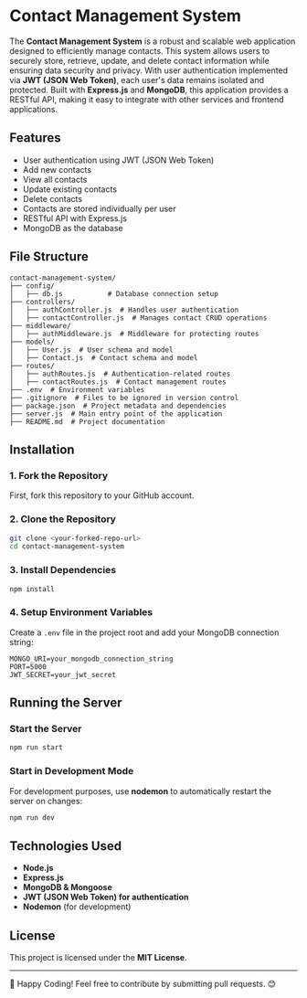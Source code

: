 # Contact Management System

The **Contact Management System** is a robust and scalable web application designed to efficiently manage contacts. This system allows users to securely store, retrieve, update, and delete contact information while ensuring data security and privacy. With user authentication implemented via **JWT (JSON Web Token)**, each user's data remains isolated and protected. Built with **Express.js** and **MongoDB**, this application provides a RESTful API, making it easy to integrate with other services and frontend applications.

## Features
- User authentication using JWT (JSON Web Token)
- Add new contacts
- View all contacts
- Update existing contacts
- Delete contacts
- Contacts are stored individually per user
- RESTful API with Express.js
- MongoDB as the database

## File Structure
```
contact-management-system/
├── config/
│   ├── db.js           # Database connection setup
├── controllers/
│   ├── authController.js  # Handles user authentication
│   ├── contactController.js  # Manages contact CRUD operations
├── middleware/
│   ├── authMiddleware.js  # Middleware for protecting routes
├── models/
│   ├── User.js  # User schema and model
│   ├── Contact.js  # Contact schema and model
├── routes/
│   ├── authRoutes.js  # Authentication-related routes
│   ├── contactRoutes.js  # Contact management routes
├── .env  # Environment variables
├── .gitignore  # Files to be ignored in version control
├── package.json  # Project metadata and dependencies
├── server.js  # Main entry point of the application
├── README.md  # Project documentation
```

## Installation

### 1. Fork the Repository
First, fork this repository to your GitHub account.

### 2. Clone the Repository
```sh
git clone <your-forked-repo-url>
cd contact-management-system
```

### 3. Install Dependencies
```sh
npm install
```

### 4. Setup Environment Variables
Create a `.env` file in the project root and add your MongoDB connection string:
```env
MONGO_URI=your_mongodb_connection_string
PORT=5000
JWT_SECRET=your_jwt_secret
```

## Running the Server

### Start the Server
```sh
npm run start
```

### Start in Development Mode
For development purposes, use **nodemon** to automatically restart the server on changes:
```sh
npm run dev
```

## Technologies Used
- **Node.js**
- **Express.js**
- **MongoDB & Mongoose**
- **JWT (JSON Web Token) for authentication**
- **Nodemon** (for development)

## License
This project is licensed under the **MIT License**.

---

🚀 Happy Coding! Feel free to contribute by submitting pull requests. 😊

